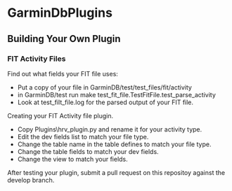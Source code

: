 # GarminDbPlugins

## Building Your Own Plugin

### FIT Activity Files

Find out what fields your FIT file uses:
- Put a copy of your file in GarminDB/test/test_files/fit/activity
- in GarminDB/test run make test_fit_file.TestFitFile.test_parse_activity
- Look at test_filt_file.log for the parsed output of your FIT file.

Creating your FIT Activity file plugin.
- Copy Plugins\hrv_plugin.py and rename it for your activity type.
- Edit the dev fields list to match your file type.
- Change the table name in the table defines to match your file type.
- Change the table fields to match your dev fields.
- Change the view to match your fields.

After testing your plugin, submit a pull request on this repositoy against the develop branch.
